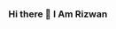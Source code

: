 ### Hi there 👋 I Am Rizwan 

<!--
**rizzSheikh/rizzSheikh** is a ✨ _special_ ✨ repository because its `README.md` (this file) appears on your GitHub profile.

Here are some ideas to get you started:

- 🔭 I’m currently working on Jetpack Compose and KMM
- 🌱 I’m currently learning KMM and Ktor
- 👯 I’m looking to collaborate on KMM/Jetpack compose opensorce projects
- 💬 Ask me about Android and Backend development
- 📫 How to reach me: rizzSheikh786@gmail.com
- 😄 Pronouns: ...
- ⚡ Fun fact: ...
-->
